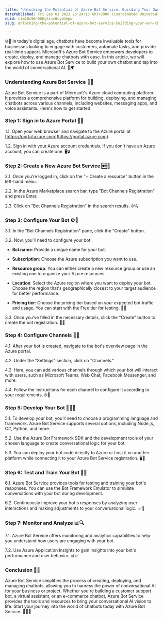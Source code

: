 ```yaml
---
title: "Unlocking the Potential of Azure Bot Service: Building Your Own Chatbot💬💬"
datePublished: Fri Sep 01 2023 23:24:16 GMT+0000 (Coordinated Universal Time)
cuid: clm18x96n006g5snv8uym4epw
slug: unlocking-the-potential-of-azure-bot-service-building-your-own-chatbot

---
```


🌐💬 In today's digital age, chatbots have become invaluable tools for businesses looking to engage with customers, automate tasks, and provide real-time support. Microsoft's Azure Bot Service empowers developers to create, deploy, and manage chatbots with ease. In this article, we will explore how to use Azure Bot Service to build your own chatbot and tap into the world of conversational AI. 🤖🌍

### **Understanding Azure Bot Service** 🧠🤖

Azure Bot Service is a part of Microsoft's Azure cloud computing platform. It provides a comprehensive platform for building, deploying, and managing chatbots across various channels, including websites, messaging apps, and voice assistants. Here's how to get started:

### **Step 1: Sign in to Azure Portal** 🔑🌐

1.1. Open your web browser and navigate to the Azure portal at [https://portal.azure.com](https://portal.azure.com).

1.2. Sign in with your Azure account credentials. If you don't have an Azure account, you can create one. 🖥️🔒

### **Step 2: Create a New Azure Bot Service** 🆕🤖

2.1. Once you're logged in, click on the "+ Create a resource" button in the left-hand menu.

2.2. In the Azure Marketplace search bar, type "Bot Channels Registration" and press Enter.

2.3. Click on "Bot Channels Registration" in the search results. 🌐🔍

### **Step 3: Configure Your Bot** ⚙️🤖

3.1. In the "Bot Channels Registration" pane, click the "Create" button.

3.2. Now, you'll need to configure your bot:

   - **Bot name**: Provide a unique name for your bot.
   
   - **Subscription**: Choose the Azure subscription you want to use.
   
   - **Resource group**: You can either create a new resource group or use an existing one to organize your Azure resources.
   
   - **Location**: Select the Azure region where you want to deploy your bot. Choose the region that's geographically closest to your target audience for better performance.
   
   - **Pricing tier**: Choose the pricing tier based on your expected bot traffic and usage. You can start with the Free tier for testing. 💼💬

3.3. Once you've filled in the necessary details, click the "Create" button to create the bot registration. 🌟🆕

### **Step 4: Configure Channels** 📡🔧

4.1. After your bot is created, navigate to the bot's overview page in the Azure portal.

4.2. Under the "Settings" section, click on "Channels."

4.3. Here, you can add various channels through which your bot will interact with users, such as Microsoft Teams, Web Chat, Facebook Messenger, and more.

4.4. Follow the instructions for each channel to configure it according to your requirements. 🌐💬

### **Step 5: Develop Your Bot** 🧑‍💻🤖

5.1. To develop your bot, you'll need to choose a programming language and framework. Azure Bot Service supports several options, including Node.js, C#, Python, and more.

5.2. Use the Azure Bot Framework SDK and the development tools of your chosen language to create conversational logic for your bot.

5.3. You can deploy your bot code directly to Azure or host it on another platform while connecting it to your Azure Bot Service registration. 🖥️📝

### **Step 6: Test and Train Your Bot** 🧪🚂

6.1. Azure Bot Service provides tools for testing and training your bot's responses. You can use the Bot Framework Emulator to simulate conversations with your bot during development.

6.2. Continuously improve your bot's responses by analyzing user interactions and making adjustments to your conversational logic. 📈🔧

### **Step 7: Monitor and Analyze** 📊🔍

7.1. Azure Bot Service offers monitoring and analytics capabilities to help you understand how users are engaging with your bot.

7.2. Use Azure Application Insights to gain insights into your bot's performance and user behavior. 📊📈

### **Conclusion** 🎉🌐

Azure Bot Service simplifies the process of creating, deploying, and managing chatbots, allowing you to harness the power of conversational AI for your business or project. Whether you're building a customer support bot, a virtual assistant, or an e-commerce chatbot, Azure Bot Service provides the tools and resources to bring your conversational AI vision to life. Start your journey into the world of chatbots today with Azure Bot Service. 🤖🚀🌐